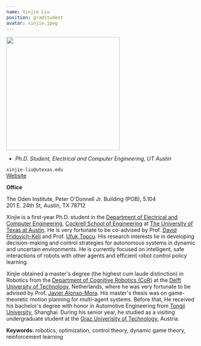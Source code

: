 ```yaml
---
name: Xinjie Liu
position: gradstudent
avatar: xinjie.jpeg
---
```


<img width="300" src="{{site.baseurl}}/images/people/{{page.avatar}}" data-action="zoom">

- _Ph.D. Student, Electrical and Computer Engineering, UT Austin_<br>

<i class="fa fa-envelope-o"></i> `xinjie-liu@utexas.edu`<br>
<i class="fa fa-newspaper-o"></i> [Website](https://xinjie-liu.github.io/)

**Office**<br>

The Oden Institute, Peter O'Donnell Jr. Building (POB), 5.104<br>
201 E. 24th St,
Austin, TX 78712

Xinjie is a first-year Ph.D. student in the [Department of Electrical and Computer Engineering](https://www.ece.utexas.edu/), [Cockrell School of Engineering](https://cockrell.utexas.edu/) at [The University of Texas at Austin](https://www.utexas.edu/). He is very fortunate to be co-advised by Prof. [David Fridovich-Keil](https://dfridovi.github.io/) and Prof. [Ufuk Topcu](https://www.ae.utexas.edu/facultysites/topcu/wiki/index.php/Main_Page). His research interests lie in developing decision-making and control strategies for autonomous systems in dynamic and uncertain environments. He is currently focused on intelligent, safe interactions of robots with other agents and efficient robot control policy learning. 

Xinjie obtained a master's degree (the highest cum laude distinction) in Robotics from the [Department of Cognitive Robotics (CoR)](https://www.tudelft.nl/3me/over/afdelingen/cognitive-robotics-cor) at the [Delft University of Technology](https://www.tudelft.nl/en/), Netherlands, where he was very fortunate to be advised by Prof. [Javier Alonso-Mora](https://www.autonomousrobots.nl/). His master's thesis was on game-theoretic motion planning for multi-agent systems. Before that, He received his bachelor's degree with honor in Automotive Engineering from [Tongji University](https://en.tongji.edu.cn/p/#/), Shanghai. During his senior year, he studied as a visiting undergraduate student at the [Graz Univerisity of Technology](https://www.tugraz.at/en/home/), Austria. 

**Keywords:** robotics, optimization, control theory, dynamic game theory, reinforcement learning

